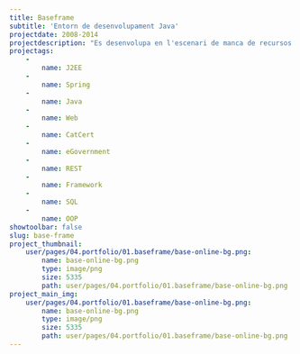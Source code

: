 ```yaml
---
title: Baseframe
subtitle: 'Entorn de desenvolupament Java'
projectdate: 2008-2014
projectdescription: "Es desenvolupa en l'escenari de manca de recursos propis per afrontar la re-programació de tot el negoci dels diferents departaments de l'empresa. S'imposa, per tant, la necessitat de subcontractar petits projectes a proveïdors però amb el principi de que el programari ha d'estar desenvolupat com si fos el mateix equip.\r\nBASEFrame és un framework que abasta tots els aspectes del desenvolupament: processos, anàlisi, disseny, desenvolupament, provatures, etc.\r\nEs defineixen patrons de disseny, convencions, nomenclatures, etc. L'arquitectura es defineix com a multicapa, amb separació dels elements de definició de models i façana de servei (domini), implementació de la lògica de negoci i accés a base de dades, publicació del servei (EJB, REST, SOAP, etc.), interacció amb l'usuari (UI) i processos diferits.\r\nEls processos abasten la planificació de característiques, tasques de desenvolupament, desplegament i errors."
projectags:
    -
        name: J2EE
    -
        name: Spring
    -
        name: Java
    -
        name: Web
    -
        name: CatCert
    -
        name: eGovernment
    -
        name: REST
    -
        name: Framework
    -
        name: SQL
    -
        name: OOP
showtoolbar: false
slug: base-frame
project_thumbnail:
    user/pages/04.portfolio/01.baseframe/base-online-bg.png:
        name: base-online-bg.png
        type: image/png
        size: 5335
        path: user/pages/04.portfolio/01.baseframe/base-online-bg.png
project_main_img:
    user/pages/04.portfolio/01.baseframe/base-online-bg.png:
        name: base-online-bg.png
        type: image/png
        size: 5335
        path: user/pages/04.portfolio/01.baseframe/base-online-bg.png
---
```


